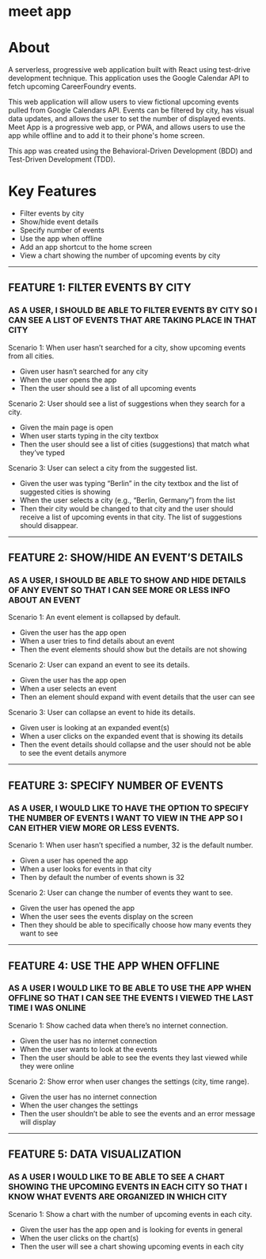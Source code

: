 # meet app

# About

A serverless, progressive web application built with React using test-drive development technique. This application uses the Google Calendar API to fetch upcoming CareerFoundry events.

This web application will allow users to view fictional upcoming events pulled from Google Calendars API. Events can be filtered by city, has visual data updates, and allows the user to set the number of displayed events. Meet App is a progressive web app, or PWA, and allows users to use the app while offline and to add it to their phone's home screen.

This app was created using the Behavioral-Driven Development (BDD) and Test-Driven Development (TDD).

# Key Features

* Filter events by city
* Show/hide event details
* Specify number of events
* Use the app when offline
* Add an app shortcut to the home screen
* View a chart showing the number of upcoming events by city
***
## FEATURE 1: FILTER EVENTS BY CITY
### AS A USER, I SHOULD BE ABLE TO FILTER EVENTS BY CITY SO I CAN SEE A LIST OF EVENTS THAT ARE TAKING PLACE IN THAT CITY

Scenario 1: When user hasn’t searched for a city, show upcoming events from all cities.
* Given user hasn’t searched for any city
* When the user opens the app 
* Then the user should see a list of all upcoming events

Scenario 2: User should see a list of suggestions when they search for a city.
* Given the main page is open
* When user starts typing in the city textbox
* Then the user should see a list of cities (suggestions) that match what they’ve typed

Scenario 3: User can select a city from the suggested list.
* Given the user was typing “Berlin” in the city textbox and the list of suggested cities is showing
* When the user selects a city (e.g., “Berlin, Germany”) from the list
* Then their city would be changed to that city and the user should receive a list of upcoming events in that city. The list of suggestions should disappear.
***
## FEATURE 2: SHOW/HIDE AN EVENT’S DETAILS
### AS A USER, I SHOULD BE ABLE TO SHOW AND HIDE DETAILS OF ANY EVENT SO THAT I CAN SEE MORE OR LESS INFO ABOUT AN EVENT

Scenario 1: An event element is collapsed by default.
* Given the user has the app open
* When a user tries to find details about an event
* Then the event elements should show but the details are not showing

Scenario 2: User can expand an event to see its details.
* Given the user has the app open
* When a user selects an event
* Then an element should expand with event details that the user can see

Scenario 3: User can collapse an event to hide its details.
* Given user is looking at an expanded event(s)
* When a user clicks on the expanded event that is showing its details
* Then the event details should collapse and the user should not be able to see the event details anymore
***
## FEATURE 3: SPECIFY NUMBER OF EVENTS
### AS A USER, I WOULD LIKE TO HAVE THE OPTION TO SPECIFY THE NUMBER OF EVENTS I WANT TO VIEW IN THE APP SO I CAN EITHER VIEW MORE OR LESS EVENTS.

Scenario 1: When user hasn’t specified a number, 32 is the default number.
* Given a user has opened the app
* When a user looks for events in that city
* Then by default the number of events shown is 32 

Scenario 2: User can change the number of events they want to see.
* Given the user has opened the app
* When the user sees the events display on the screen
* Then they should be able to specifically choose how many events they want to see
***
## FEATURE 4: USE THE APP WHEN OFFLINE
### AS A USER I WOULD LIKE TO BE ABLE TO USE THE APP WHEN OFFLINE SO THAT I CAN SEE THE EVENTS I VIEWED THE LAST TIME I WAS ONLINE

Scenario 1: Show cached data when there’s no internet connection.
* Given the user has no internet connection
* When the user wants to look at the events
* Then the user should be able to see the events they last viewed while they were online

Scenario 2: Show error when user changes the settings (city, time range).
* Given the user has no internet connection
* When the user changes the settings
* Then the user shouldn’t be able to see the events and an error message will display
***
## FEATURE 5: DATA VISUALIZATION
### AS A USER I WOULD LIKE TO BE ABLE TO SEE A CHART SHOWING THE UPCOMING EVENTS IN EACH CITY SO THAT I KNOW WHAT EVENTS ARE ORGANIZED IN WHICH CITY

Scenario 1: Show a chart with the number of upcoming events in each city.
* Given the user has the app open and is looking for events in general
* When the user clicks on the chart(s)
* Then the user will see a chart showing upcoming events in each city
